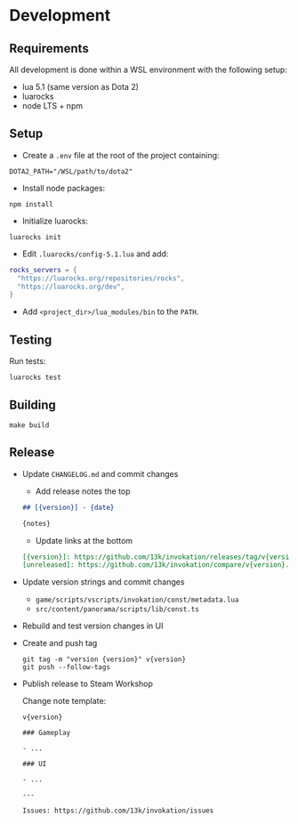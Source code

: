 # Development

## Requirements

All development is done within a WSL environment with the following setup:

- lua 5.1 (same version as Dota 2)
- luarocks
- node LTS + npm

## Setup

- Create a `.env` file at the root of the project containing:

```shell
DOTA2_PATH="/WSL/path/to/dota2"
```

- Install node packages:

```shell
npm install
```

- Initialize luarocks:

```shell
luarocks init
```

- Edit `.luarocks/config-5.1.lua` and add:

```lua
rocks_servers = {
  "https://luarocks.org/repositories/rocks",
  "https://luarocks.org/dev",
}
```

- Add `<project_dir>/lua_modules/bin` to the `PATH`.

## Testing

Run tests:

```shell
luarocks test
```

## Building

```shell
make build
```

## Release

- Update `CHANGELOG.md` and commit changes

  - Add release notes the top

  ```markdown
  ## [{version}] - {date}

  {notes}
  ```

  - Update links at the bottom

  ```markdown
  [{version}]: https://github.com/13k/invokation/releases/tag/v{version}
  [unreleased]: https://github.com/13k/invokation/compare/v{version}...HEAD
  ```

- Update version strings and commit changes

  - `game/scripts/vscripts/invokation/const/metadata.lua`
  - `src/content/panorama/scripts/lib/const.ts`

- Rebuild and test version changes in UI

- Create and push tag

  ```shell
  git tag -m "version {version}" v{version}
  git push --follow-tags
  ```

- Publish release to Steam Workshop

  Change note template:

  ```
  v{version}

  ### Gameplay

  - ...

  ### UI

  - ...

  ---

  Issues: https://github.com/13k/invokation/issues
  ```
